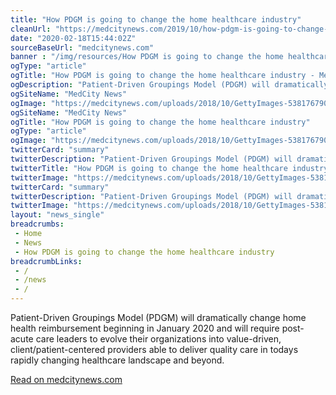 ```yaml
--- 
title: "How PDGM is going to change the home healthcare industry"
cleanUrl: "https://medcitynews.com/2019/10/how-pdgm-is-going-to-change-the-home-healthcare-industry/"
date: "2020-02-18T15:44:02Z"
sourceBaseUrl: "medcitynews.com"
banner : "/img/resources/How PDGM is going to change the home healthcare industry.png"
ogType: "article"
ogTitle: "How PDGM is going to change the home healthcare industry - MedCity News"
ogDescription: "Patient-Driven Groupings Model (PDGM) will dramatically change home health reimbursement beginning in January 2020 and will require post-acute care leaders to evolve their organizations into value-driven, client/patient-centered providers able to deliver quality care in todays rapidly changing healthcare landscape and beyond."
ogSiteName: "MedCity News"
ogImage: "https://medcitynews.com/uploads/2018/10/GettyImages-538176790.jpg"
ogSiteName: "MedCity News"
ogTitle: "How PDGM is going to change the home healthcare industry"
ogType: "article"
ogImage: "https://medcitynews.com/uploads/2018/10/GettyImages-538176790.jpg"
twitterCard: "summary"
twitterDescription: "Patient-Driven Groupings Model (PDGM) will dramatically change home health reimbursement beginning in January 2020 and will require post-acute care leaders to evolve their organizations into value-driven, client/patient-centered providers able to deliver quality care in todays rapidly changing healthcare landscape and beyond."
twitterTitle: "How PDGM is going to change the home healthcare industry - MedCity News"
twitterImage: "https://medcitynews.com/uploads/2018/10/GettyImages-538176790.jpg"
twitterCard: "summary"
twitterDescription: "Patient-Driven Groupings Model (PDGM) will dramatically change home health reimbursement beginning in January 2020 and will require post-acute care leaders to evolve their organizations into value-driven, client/patient-centered providers able to deliver quality care in todays rapidly changing healthcare landscape and beyond."
twitterImage: "https://medcitynews.com/uploads/2018/10/GettyImages-538176790.jpg"
layout: "news_single"
breadcrumbs:
 - Home
 - News
 - How PDGM is going to change the home healthcare industry
breadcrumbLinks:
 - / 
 - /news
 - / 
---
```

Patient-Driven Groupings Model (PDGM) will dramatically change home health reimbursement beginning in January 2020 and will require post-acute care leaders to evolve their organizations into value-driven, client/patient-centered providers able to deliver quality care in todays rapidly changing healthcare landscape and beyond.  
  
[Read on medcitynews.com](https://medcitynews.com/2019/10/how-pdgm-is-going-to-change-the-home-healthcare-industry/)
